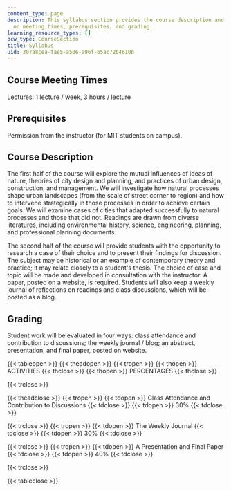 ```yaml
---
content_type: page
description: This syllabus section provides the course description and information
  on meeting times, prerequisites, and grading.
learning_resource_types: []
ocw_type: CourseSection
title: Syllabus
uid: 307a8cea-fae5-a506-a96f-65ac72b4610b
---
```


Course Meeting Times
--------------------

Lectures: 1 lecture / week, 3 hours / lecture

Prerequisites
-------------

Permission from the instructor (for MIT students on campus).

Course Description
------------------

The first half of the course will explore the mutual influences of ideas of nature, theories of city design and planning, and practices of urban design, construction, and management. We will investigate how natural processes shape urban landscapes (from the scale of street corner to region) and how to intervene strategically in those processes in order to achieve certain goals. We will examine cases of cities that adapted successfully to natural processes and those that did not. Readings are drawn from diverse literatures, including environmental history, science, engineering, planning, and professional planning documents.

The second half of the course will provide students with the opportunity to research a case of their choice and to present their findings for discussion. The subject may be historical or an example of contemporary theory and practice; it may relate closely to a student's thesis. The choice of case and topic will be made and developed in consultation with the instructor. A paper, posted on a website, is required. Students will also keep a weekly journal of reflections on readings and class discussions, which will be posted as a blog.

Grading
-------

Student work will be evaluated in four ways: class attendance and contribution to discussions; the weekly journal / blog; an abstract, presentation, and final paper, posted on website.

{{< tableopen >}}
{{< theadopen >}}
{{< tropen >}}
{{< thopen >}}
ACTIVITIES
{{< thclose >}}
{{< thopen >}}
PERCENTAGES
{{< thclose >}}

{{< trclose >}}

{{< theadclose >}}
{{< tropen >}}
{{< tdopen >}}
Class Attendance and Contribution to Discussions
{{< tdclose >}}
{{< tdopen >}}
30%
{{< tdclose >}}

{{< trclose >}}
{{< tropen >}}
{{< tdopen >}}
The Weekly Journal
{{< tdclose >}}
{{< tdopen >}}
30%
{{< tdclose >}}

{{< trclose >}}
{{< tropen >}}
{{< tdopen >}}
A Presentation and Final Paper
{{< tdclose >}}
{{< tdopen >}}
40%
{{< tdclose >}}

{{< trclose >}}

{{< tableclose >}}